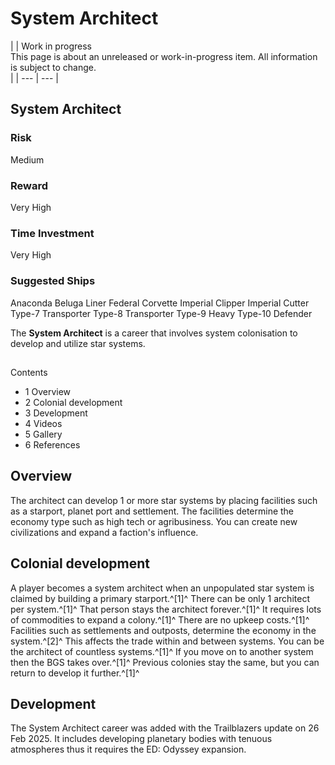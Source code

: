 # System Architect
|  | Work in progress
<br>This page is about an unreleased or work-in-progress item. All information is subject to change.<br> |
| --- | --- |

## System Architect

		

### Risk

Medium

### Reward

Very High

### Time Investment

Very High

### Suggested Ships

Anaconda
 Beluga Liner
 Federal Corvette
 Imperial Clipper
 Imperial Cutter
 Type-7 Transporter
 Type-8 Transporter
 Type-9 Heavy
 Type-10 Defender

The **System Architect** is a career that involves system colonisation to develop and utilize star systems.

## 

Contents

- 1 Overview
- 2 Colonial development
- 3 Development
- 4 Videos
- 5 Gallery
- 6 References

## Overview

The architect can develop 1 or more star systems by placing facilities such as a starport, planet port and settlement. The facilities determine the economy type such as high tech or agribusiness. You can create new civilizations and expand a faction's influence.

## Colonial development

A player becomes a system architect when an unpopulated star system is claimed by building a primary starport.^[1]^ There can be only 1 architect per system.^[1]^ That person stays the architect forever.^[1]^ It requires lots of commodities to expand a colony.^[1]^ There are no upkeep costs.^[1]^ Facilities such as settlements and outposts, determine the economy in the system.^[2]^ This affects the trade within and between systems. You can be the architect of countless systems.^[1]^ If you move on to another system then the BGS takes over.^[1]^ Previous colonies stay the same, but you can return to develop it further.^[1]^

## Development

The System Architect career was added with the Trailblazers update on 26 Feb 2025. It includes developing planetary bodies with tenuous atmospheres thus it requires the ED: Odyssey expansion.